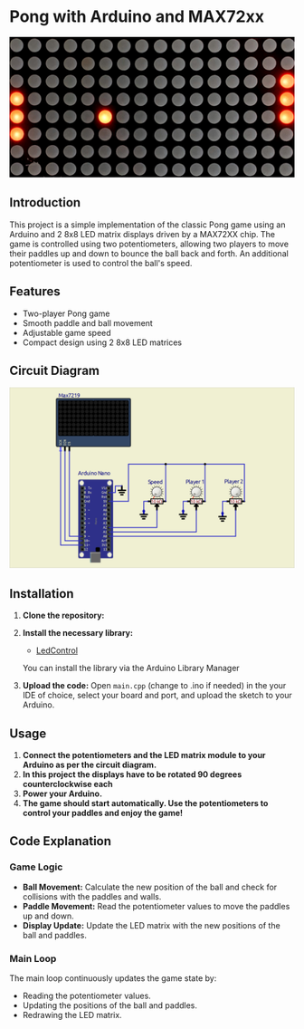 # Pong with Arduino and MAX72xx
![Pong](misc/pong.jpg)

## Introduction
This project is a simple implementation of the classic Pong game using an Arduino and 2 8x8 LED matrix displays driven by a MAX72XX chip. The game is controlled using two potentiometers, allowing two players to move their paddles up and down to bounce the ball back and forth. An additional potentiometer is used to control the ball's speed.

## Features
- Two-player Pong game
- Smooth paddle and ball movement
- Adjustable game speed
- Compact design using 2 8x8 LED matrices

## Circuit Diagram
![Circuit diagram](misc/circuit.png)

## Installation
1. **Clone the repository:**

2. **Install the necessary library:**
    - [LedControl](https://github.com/wayoda/LedControl)

    You can install the library via the Arduino Library Manager

3. **Upload the code:**
    Open `main.cpp` (change to .ino if needed) in the your IDE of choice, select your board and port, and upload the sketch to your Arduino.

## Usage
1. **Connect the potentiometers and the LED matrix module to your Arduino as per the circuit diagram.**
2. **In this project the displays have to be rotated 90 degrees counterclockwise each**
3. **Power your Arduino.**
4. **The game should start automatically. Use the potentiometers to control your paddles and enjoy the game!**

## Code Explanation

### Game Logic
- **Ball Movement:** Calculate the new position of the ball and check for collisions with the paddles and walls.
- **Paddle Movement:** Read the potentiometer values to move the paddles up and down.
- **Display Update:** Update the LED matrix with the new positions of the ball and paddles.

### Main Loop
The main loop continuously updates the game state by:
- Reading the potentiometer values.
- Updating the positions of the ball and paddles.
- Redrawing the LED matrix.